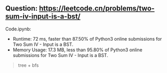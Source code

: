 ## Question: https://leetcode.cn/problems/two-sum-iv-input-is-a-bst/

Code.ipynb:
* Runtime: 72 ms, faster than 87.50% of Python3 online submissions for Two Sum IV - Input is a BST.
* Memory Usage: 17.3 MB, less than 95.80% of Python3 online submissions for Two Sum IV - Input is a BST.
> tree + bfs
